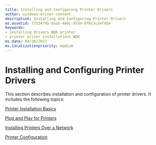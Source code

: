 ```yaml
---
title: Installing and Configuring Printer Drivers
author: windows-driver-content
description: Installing and Configuring Printer Drivers
ms.assetid: 77534f45-daa5-460c-97d4-0f0c3c54f4b4
keywords:
- installing drivers WDK printer
- printer driver installations WDK
ms.date: 04/20/2017
ms.localizationpriority: medium
---
```


# Installing and Configuring Printer Drivers





This section describes installation and configuration of printer drivers. It includes the following topics:

[Printer Installation Basics](printer-installation-basics.md)

[Plug and Play for Printers](plug-and-play-for-printers.md)

[Installing Printers Over a Network](installing-printers-over-a-network.md)

[Printer Configuration](printer-configuration.md)

 

 




